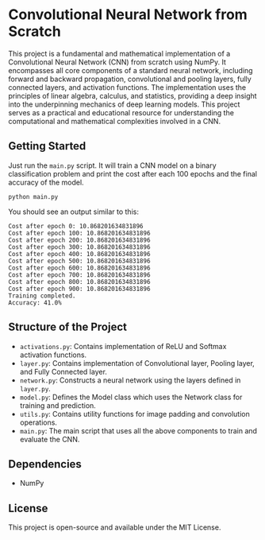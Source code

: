 # Convolutional Neural Network from Scratch

This project is a fundamental and mathematical implementation of a Convolutional Neural Network (CNN) from scratch using NumPy. It encompasses all core components of a standard neural network, including forward and backward propagation, convolutional and pooling layers, fully connected layers, and activation functions. The implementation uses the principles of linear algebra, calculus, and statistics, providing a deep insight into the underpinning mechanics of deep learning models. This project serves as a practical and educational resource for understanding the computational and mathematical complexities involved in a CNN.
## Getting Started

Just run the `main.py` script. It will train a CNN model on a binary classification problem and print the cost after each 100 epochs and the final accuracy of the model.
```shell
python main.py
```
You should see an output similar to this:
```shell
Cost after epoch 0: 10.868201634831896
Cost after epoch 100: 10.868201634831896
Cost after epoch 200: 10.868201634831896
Cost after epoch 300: 10.868201634831896
Cost after epoch 400: 10.868201634831896
Cost after epoch 500: 10.868201634831896
Cost after epoch 600: 10.868201634831896
Cost after epoch 700: 10.868201634831896
Cost after epoch 800: 10.868201634831896
Cost after epoch 900: 10.868201634831896
Training completed.
Accuracy: 41.0%
```

## Structure of the Project

- `activations.py`: Contains implementation of ReLU and Softmax activation functions.
- `layer.py`: Contains implementation of Convolutional layer, Pooling layer, and Fully Connected layer.
- `network.py`: Constructs a neural network using the layers defined in `layer.py`.
- `model.py`: Defines the Model class which uses the Network class for training and prediction.
- `utils.py`: Contains utility functions for image padding and convolution operations.
- `main.py`: The main script that uses all the above components to train and evaluate the CNN.

## Dependencies

- NumPy

## License

This project is open-source and available under the MIT License.
